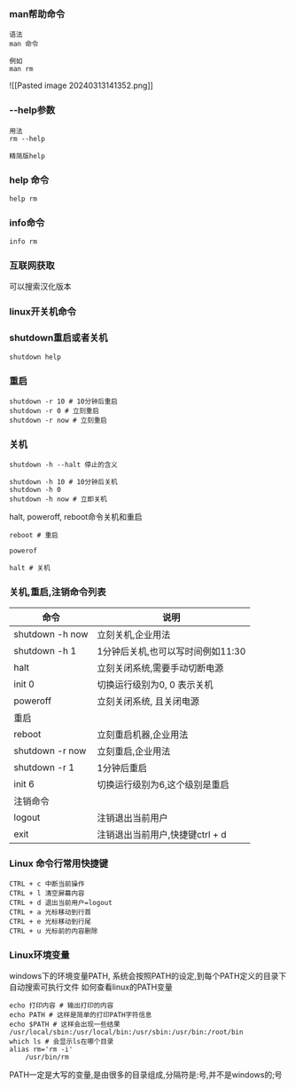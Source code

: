 ### man帮助命令
```shell
语法
man 命令

例如
man rm
```
![[Pasted image 20240313141352.png]]

### --help参数
```shell
用法
rm --help

精简版help
```

### help 命令
```shell
help rm
```

### info命令
```shell
info rm
```

### 互联网获取

可以搜索汉化版本

### linux开关机命令

### shutdown重启或者关机

```shell
shutdown help
```

### 重启

```shell
shutdown -r 10 # 10分钟后重启
shutdown -r 0 # 立刻重启
shutdown -r now # 立刻重启
```

### 关机

```shell
shutdown -h --halt 停止的含义

shutdown -h 10 # 10分钟后关机
shutdown -h 0
shutdown -h now # 立即关机
```

halt, poweroff, reboot命令关机和重启
```shell
reboot # 重启
```
```shell
powerof

halt # 关机
```

### 关机,重启,注销命令列表
| 命令              | 说明                   |
| --------------- | -------------------- |
| shutdown -h now | 立刻关机,企业用法            |
| shutdown -h 1   | 1分钟后关机,也可以写时间例如11:30 |
| halt            | 立刻关闭系统,需要手动切断电源      |
| init 0          | 切换运行级别为0, 0 表示关机     |
| poweroff        | 立刻关闭系统, 且关闭电源        |
| 重启              |                      |
| reboot          | 立刻重启机器,企业用法          |
| shutdown -r now | 立刻重启,企业用法            |
| shutdown -r 1   | 1分钟后重启               |
| init 6          | 切换运行级别为6,这个级别是重启     |
| 注销命令            |                      |
| logout          | 注销退出当前用户             |
| exit            | 注销退出当前用户,快捷键ctrl + d |

### Linux 命令行常用快捷键

```
CTRL + c 中断当前操作
CTRL + l 清空屏幕内容
CTRL + d 退出当前用户=logout
CTRL + a 光标移动到行首
CTRL + e 光标移动到行尾
CTRL + u 光标前的内容删除
```

### Linux环境变量

windows下的环境变量PATH, 系统会按照PATH的设定,到每个PATH定义的目录下自动搜索可执行文件
如何查看linux的PATH变量

```shell
echo 打印内容 # 输出打印的内容
echo PATH # 这样是简单的打印PATH字符信息
echo $PATH # 这样会出现一些结果
/usr/local/sbin:/usr/local/bin:/usr/sbin:/usr/bin:/root/bin
which ls # 会显示ls在哪个目录
alias rm='rm -i'
	/usr/bin/rm
```
PATH一定是大写的变量,是由很多的目录组成,分隔符是:号,并不是windows的;号
